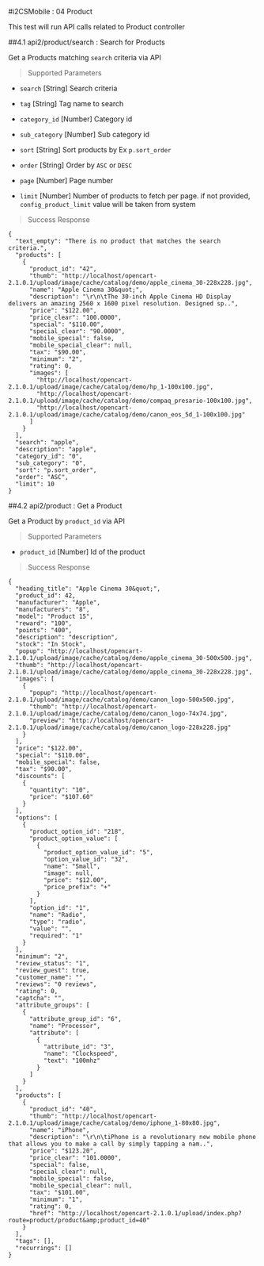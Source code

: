 #i2CSMobile : 04 Product

This test will run API calls related to Product controller

##4.1 api2/product/search : Search for Products

Get a Products matching `search` criteria via API

> Supported Parameters

* `search` [String] Search criteria

* `tag` [String] Tag name to search

* `category_id` [Number] Category id 

* `sub_category` [Number] Sub category id 

* `sort` [String] Sort products by Ex `p.sort_order`

* `order` [String] Order by `ASC` or `DESC`

* `page` [Number] Page number

* `limit` [Number] Number of products to fetch per page. if not provided, `config_product_limit` value will be taken from system

> Success Response

```
{
  "text_empty": "There is no product that matches the search criteria.",
  "products": [
    {
      "product_id": "42",
      "thumb": "http://localhost/opencart-2.1.0.1/upload/image/cache/catalog/demo/apple_cinema_30-228x228.jpg",
      "name": "Apple Cinema 30&quot;",
      "description": "\r\n\tThe 30-inch Apple Cinema HD Display delivers an amazing 2560 x 1600 pixel resolution. Designed sp..",
      "price": "$122.00",
      "price_clear": "100.0000",
      "special": "$110.00",
      "special_clear": "90.0000",
      "mobile_special": false,
      "mobile_special_clear": null,
      "tax": "$90.00",
      "minimum": "2",
      "rating": 0,
      "images": [
        "http://localhost/opencart-2.1.0.1/upload/image/cache/catalog/demo/hp_1-100x100.jpg",
        "http://localhost/opencart-2.1.0.1/upload/image/cache/catalog/demo/compaq_presario-100x100.jpg",
        "http://localhost/opencart-2.1.0.1/upload/image/cache/catalog/demo/canon_eos_5d_1-100x100.jpg"
      ]
    }
  ],
  "search": "apple",
  "description": "apple",
  "category_id": "0",
  "sub_category": "0",
  "sort": "p.sort_order",
  "order": "ASC",
  "limit": 10
}
```

##4.2 api2/product : Get a Product

Get a Product by `product_id` via API

> Supported Parameters

* `product_id` [Number] Id of the product

> Success Response

```
{
  "heading_title": "Apple Cinema 30&quot;",
  "product_id": 42,
  "manufacturer": "Apple",
  "manufacturers": "8",
  "model": "Product 15",
  "reward": "100",
  "points": "400",
  "description": "description",
  "stock": "In Stock",
  "popup": "http://localhost/opencart-2.1.0.1/upload/image/cache/catalog/demo/apple_cinema_30-500x500.jpg",
  "thumb": "http://localhost/opencart-2.1.0.1/upload/image/cache/catalog/demo/apple_cinema_30-228x228.jpg",
  "images": [
    {
      "popup": "http://localhost/opencart-2.1.0.1/upload/image/cache/catalog/demo/canon_logo-500x500.jpg",
      "thumb": "http://localhost/opencart-2.1.0.1/upload/image/cache/catalog/demo/canon_logo-74x74.jpg",
      "preview": "http://localhost/opencart-2.1.0.1/upload/image/cache/catalog/demo/canon_logo-228x228.jpg"
    }
  ],
  "price": "$122.00",
  "special": "$110.00",
  "mobile_special": false,
  "tax": "$90.00",
  "discounts": [
    {
      "quantity": "10",
      "price": "$107.60"
    }
  ],
  "options": [
    {
      "product_option_id": "218",
      "product_option_value": [
        {
          "product_option_value_id": "5",
          "option_value_id": "32",
          "name": "Small",
          "image": null,
          "price": "$12.00",
          "price_prefix": "+"
        }
      ],
      "option_id": "1",
      "name": "Radio",
      "type": "radio",
      "value": "",
      "required": "1"
    }
  ],
  "minimum": "2",
  "review_status": "1",
  "review_guest": true,
  "customer_name": "",
  "reviews": "0 reviews",
  "rating": 0,
  "captcha": "",
  "attribute_groups": [
    {
      "attribute_group_id": "6",
      "name": "Processor",
      "attribute": [
        {
          "attribute_id": "3",
          "name": "Clockspeed",
          "text": "100mhz"
        }
      ]
    }
  ],
  "products": [
    {
      "product_id": "40",
      "thumb": "http://localhost/opencart-2.1.0.1/upload/image/cache/catalog/demo/iphone_1-80x80.jpg",
      "name": "iPhone",
      "description": "\r\n\tiPhone is a revolutionary new mobile phone that allows you to make a call by simply tapping a nam..",
      "price": "$123.20",
      "price_clear": "101.0000",
      "special": false,
      "special_clear": null,
      "mobile_special": false,
      "mobile_special_clear": null,
      "tax": "$101.00",
      "minimum": "1",
      "rating": 0,
      "href": "http://localhost/opencart-2.1.0.1/upload/index.php?route=product/product&amp;product_id=40"
    }
  ],
  "tags": [],
  "recurrings": []
}
```
